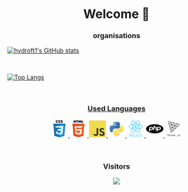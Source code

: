  <h1 align="center">Welcome 🤝</h1>
 <h3 align="center">organisations <a href="https://github.com/BB-Pain"</a></h3>


![hydroft1's GitHub stats](https://github-readme-stats.vercel.app/api?username=hydroft1&count_private=true&show_icons=true&theme=github_dark&hide_border=true&border_radius=10)

<br>

![Top Langs](https://github-readme-stats.vercel.app/api/top-langs/?username=hydroft1&count_private=true&show_icons=true&theme=github_dark&langs_count=10&hide_border=true&border_radius=10&layout=compact&card_width=445)

<br>
<h3 align="center">Used Languages</h3>
<p align="center">  
 <a href="https://www.w3schools.com/css/" target="_blank" rel="noreferrer"><img src="https://raw.githubusercontent.com/devicons/devicon/master/icons/css3/css3-original-wordmark.svg" alt="css3" width="40" height="40"/> </a> 
 <a href="https://www.w3.org/html/" target="_blank" rel="noreferrer"> <img src="https://raw.githubusercontent.com/devicons/devicon/master/icons/html5/html5-original-wordmark.svg" alt="html5" width="40" height="40"/> </a> 
 <a href="https://developer.mozilla.org/en-US/docs/Web/JavaScript" target="_blank" rel="noreferrer"> <img src="https://raw.githubusercontent.com/devicons/devicon/master/icons/javascript/javascript-original.svg" alt="javascript" width="40" height="40"/> </a>
 <a href="https://www.python.org" target="_blank" rel="noreferrer"> <img src="https://raw.githubusercontent.com/devicons/devicon/master/icons/python/python-original.svg" alt="python" width="40" height="40"/> </a>
 <a href="https://www.reactjs.org" target="_blank" rel="noreferrer"> <img src="https://raw.githubusercontent.com/devicons/devicon/master/icons/react/react-original-wordmark.svg" alt="reactjs" width="40" height="40"/> </a>
 <a href="https://www.php.net" target="_blank" rel="noreferrer"> <img src="https://raw.githubusercontent.com/devicons/devicon/master/icons/php/php-plain.svg" alt="php" width="40" height="40"/> </a>
 <a href="https://threejs.org" target="_blank" rel="noreferrer"> <img src="https://raw.githubusercontent.com/devicons/devicon/master/icons/threejs/threejs-original-wordmark.svg" alt="php" width="40" height="40"/> </a>
</p>

<br>
<h3 align="center">Visitors</h3>
<p align="center"> 
  <img src="https://profile-counter.glitch.me/hydroft1/count.svg" />
</p>

